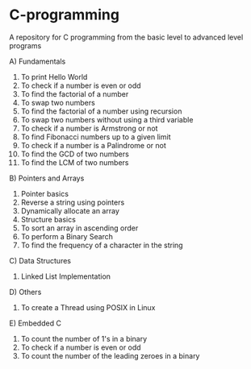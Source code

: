 # C-programming
A repository for C programming from the basic level to advanced level programs

A) Fundamentals
   1) To print Hello World
   2) To check if a number is even or odd
   3) To find the factorial of a number
   4) To swap two numbers
   5) To find the factorial of a number using recursion
   6) To swap two numbers without using a third variable
   7) To check if a number is Armstrong or not
   8) To find Fibonacci numbers up to a given limit
   9) To check if a number is a Palindrome or not
   10) To find the GCD of two numbers
   11) To find the LCM of two numbers

B) Pointers and Arrays
   1) Pointer basics
   2) Reverse a string using pointers
   3) Dynamically allocate an array
   4) Structure basics
   5) To sort an array in ascending order
   6) To perform a Binary Search
   7) To find the frequency of a character in the string

C) Data Structures
   1) Linked List Implementation 

D) Others
   1) To create a Thread using POSIX in Linux

E) Embedded C
   1) To count the number of 1's in a binary
   2) To check if a number is even or odd
   3) To count the number of the leading zeroes in a binary
